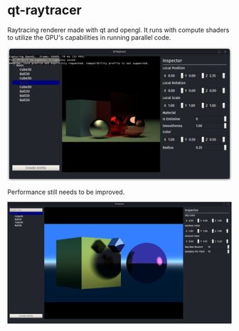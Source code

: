 # qt-raytracer
Raytracing renderer made with qt and opengl.
It runs with compute shaders to utilize the GPU's capabilities in running parallel code.

![screnshot from the editor](./screenshots/darkscreenshot.png?raw=true)

Performance still needs to be improved.

![screnshot from the editor](./screenshots/screenshot.png?raw=true)

